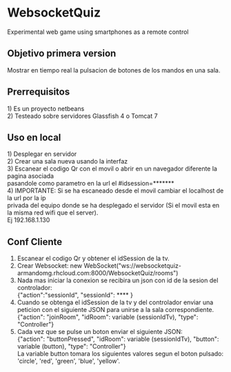 # WebsocketQuiz
Experimental web game using smartphones as a remote control
<h2>Objetivo primera version</h2>
<p>
Mostrar en tiempo real la pulsacion de botones de los mandos en una sala.
</p>

<h2>Prerrequisitos</h2>
<p>
1) Es un proyecto netbeans<br/>
2) Testeado sobre servidores Glassfish 4 o Tomcat 7
</p>

<h2>Uso en local</h2>
<p>
  1) Desplegar en servidor<br/>
  2) Crear una sala nueva usando la interfaz<br/>
  3) Escanear el codigo Qr con el movil o abrir en un navegador diferente la pagina asociada<br/>
  pasandole como parametro en la url el #idsession=*******<br/>
  4) IMPORTANTE: Si se ha escaneado desde el movil cambiar el localhost de la url por la ip <br>
  privada del equipo donde se ha desplegado el servidor (Si el movil esta en la misma red wifi que el server). <br/>
  Ej 192.168.1.130
</p>
<h2>Conf Cliente</h2>
<p>
<ol>
<li>Escanear el codigo Qr y obtener el idSession de la tv.</li>
<li>Crear Websocket: new WebSocket("ws://websocketquiz-armandomg.rhcloud.com:8000/WebsocketQuiz/rooms")</li>
<li> Nada mas iniciar la conexion se recibira un json con id de la sesion del controlador: <br/>
{"action":"sessionId", "sessionId": **** }</li>
<li> Cuando se obtenga el idSession de la tv y del controlador enviar una peticion con el siguiente JSON para
unirse a la sala correspondiente.<br/>
{"action": "joinRoom", "idRoom": variable (sessionIdTv), "type": "Controller"}</li>
<li> Cada vez que se pulse un boton enviar el siguiente JSON:<br/>
{"action": "buttonPressed", "idRoom": variable (sessionIdTv), "button": variable (button), "type": "Controller"}<br/>
La variable button tomara los siguientes valores segun el boton pulsado: 'circle', 'red', 'green', 'blue', 'yellow'.</li>
</ol>
</p>


